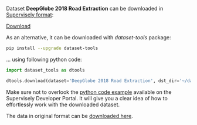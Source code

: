 Dataset **DeepGlobe 2018 Road Extraction** can be downloaded in [Supervisely format](https://developer.supervisely.com/api-references/supervisely-annotation-json-format):

 [Download](https://assets.supervisely.com/supervisely-supervisely-assets-public/teams_storage/Z/C/1K/W5nyxIARtmYttR9RGpdFsLlbR57CO2aTOGiUy5Y6nrd0yWWMImgzQYeS92WEvzPgVsLY7opfNMZbYbDfs23gz902P0EczwNl0NUaHxRaAD9ik8EZxq2NeCAeJ1rj.tar)

As an alternative, it can be downloaded with *dataset-tools* package:
``` bash
pip install --upgrade dataset-tools
```

... using following python code:
``` python
import dataset_tools as dtools

dtools.download(dataset='DeepGlobe 2018 Road Extraction', dst_dir='~/dataset-ninja/')
```
Make sure not to overlook the [python code example](https://developer.supervisely.com/getting-started/python-sdk-tutorials/iterate-over-a-local-project) available on the Supervisely Developer Portal. It will give you a clear idea of how to effortlessly work with the downloaded dataset.

The data in original format can be [downloaded here](https://www.kaggle.com/datasets/balraj98/deepglobe-road-extraction-dataset).